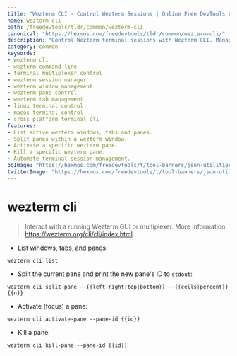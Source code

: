 ```yaml
---
title: "Wezterm CLI - Control Wezterm Sessions | Online Free DevTools by Hexmos"
name: wezterm-cli
path: /freedevtools/tldr/common/wezterm-cli
canonical: "https://hexmos.com/freedevtools/tldr/common/wezterm-cli/"
description: "Control Wezterm terminal sessions with Wezterm CLI. Manage windows, panes, and tabs directly from the command line. Free online tool, no registration required."
category: common
keywords:
- wezterm cli
- wezterm command line
- terminal multiplexer control
- wezterm session manager
- wezterm window management
- wezterm pane control
- wezterm tab management
- linux terminal control
- macos terminal control
- cross platform terminal cli
features:
- List active wezterm windows, tabs and panes.
- Split panes within a wezterm window.
- Activate a specific wezterm pane.
- Kill a specific wezterm pane.
- Automate terminal session management.
ogImage: "https://hexmos.com/freedevtools/t/tool-banners/json-utilities-banner.png"
twitterImage: "https://hexmos.com/freedevtools/t/tool-banners/json-utilities-banner.png"
---
```


# wezterm cli

> Interact with a running Wezterm GUI or multiplexer.
> More information: <https://wezterm.org/cli/cli/index.html>.

- List windows, tabs, and panes:

`wezterm cli list`

- Split the current pane and print the new pane's ID to `stdout`:

`wezterm cli split-pane --{{left|right|top|bottom}} --{{cells|percent}} {{n}}`

- Activate (focus) a pane:

`wezterm cli activate-pane --pane-id {{id}}`

- Kill a pane:

`wezterm cli kill-pane --pane-id {{id}}`
